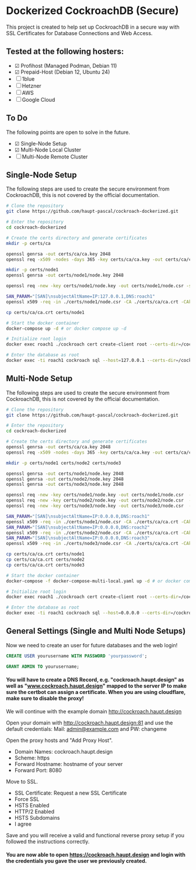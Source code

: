 # Dockerized CockroachDB (Secure)
This project is created to help set up CockroachDB in a secure way with SSL Certificates for Database Connections and Web Access.

## Tested at the following hosters:
- &#x2611; Profihost (Managed Podman, Debian 11)
- &#x2611; Prepaid-Host (Debian 12, Ubuntu 24)
- &#x2610; 1blue
- &#x2610; Hetzner
- &#x2610; AWS
- &#x2610; Google Cloud

## To Do
The following points are open to solve in the future.
- &#x2611; Single-Node Setup
- &#x2611; Multi-Node Local Cluster 
- &#x2610; Multi-Node Remote Cluster

## Single-Node Setup
The following steps are used to create the secure environment from CockroachDB, this is not covered by the official documentation.

```bash
# Clone the repository
git clone https://github.com/haupt-pascal/cockroach-dockerized.git

# Enter the repository
cd cockroach-dockerized

# Create the certs directory and generate certificates
mkdir -p certs/ca

openssl genrsa -out certs/ca/ca.key 2048
openssl req -x509 -nodes -days 365 -key certs/ca/ca.key -out certs/ca/ca.crt -subj '/CN=LocalCA/O=CA/C=IN'

mkdir -p certs/node1
openssl genrsa -out certs/node1/node.key 2048

openssl req -new -key certs/node1/node.key -out certs/node1/node.csr -subj '/CN=node/O=LocalCockroachNode1/C=IN'

SAN_PARAM="[SAN]\nsubjectAltName=IP:127.0.0.1,DNS:roach1" 
openssl x509 -req -in ./certs/node1/node.csr -CA ./certs/ca/ca.crt -CAkey ./certs/ca/ca.key -CAcreateserial -out ./certs/node1/node.crt -days 365000 -extfile <(echo -e "$SAN_PARAM") -extensions SAN

cp certs/ca/ca.crt certs/node1

# Start the docker container
docker-compose up -d # or docker compose up -d

# Initialize root login
docker exec roach1 ./cockroach cert create-client root --certs-dir=/cockroach/cockroach-certs --ca-key=/cockroach/ca/ca.key --lifetime=24h

# Enter the database as root
docker exec -ti roach1 cockroach sql --host=127.0.0.1 --certs-dir=/cockroach/cockroach-certs
```

## Multi-Node Setup
The following steps are used to create the secure environment from CockroachDB, this is not covered by the official documentation.

```bash
# Clone the repository
git clone https://github.com/haupt-pascal/cockroach-dockerized.git

# Enter the repository
cd cockroach-dockerized

# Create the certs directory and generate certificates
openssl genrsa -out certs/ca/ca.key 2048
openssl req -x509 -nodes -days 365 -key certs/ca/ca.key -out certs/ca/ca.crt -subj '/CN=LocalCA/O=CA/C=IN'

mkdir -p certs/node1 certs/node2 certs/node3

openssl genrsa -out certs/node1/node.key 2048
openssl genrsa -out certs/node2/node.key 2048
openssl genrsa -out certs/node3/node.key 2048

openssl req -new -key certs/node1/node.key -out certs/node1/node.csr  -subj '/CN=node/O=LocalCockroachNode1/C=IN'
openssl req -new -key certs/node2/node.key -out certs/node2/node.csr  -subj '/CN=node/O=LocalCockroachNode2/C=IN'
openssl req -new -key certs/node3/node.key -out certs/node3/node.csr  -subj '/CN=node/O=LocalCockroachNode3/C=IN'

SAN_PARAM="[SAN]\nsubjectAltName=IP:0.0.0.0,DNS:roach1"
openssl x509 -req -in ./certs/node1/node.csr -CA ./certs/ca/ca.crt -CAkey ./certs/ca/ca.key -CAcreateserial -out ./certs/node1/node.crt -days 365000 -extfile <(echo -e "$SAN_PARAM") -extensions SAN
SAN_PARAM="[SAN]\nsubjectAltName=IP:0.0.0.0,DNS:roach2"
openssl x509 -req -in ./certs/node2/node.csr -CA ./certs/ca/ca.crt -CAkey ./certs/ca/ca.key -CAcreateserial -out ./certs/node2/node.crt -days 365000 -extfile <(echo -e "$SAN_PARAM") -extensions SAN
SAN_PARAM="[SAN]\nsubjectAltName=IP:0.0.0.0,DNS:roach3"
openssl x509 -req -in ./certs/node3/node.csr -CA ./certs/ca/ca.crt -CAkey ./certs/ca/ca.key -CAcreateserial -out ./certs/node3/node.crt -days 365000 -extfile <(echo -e "$SAN_PARAM") -extensions SAN

cp certs/ca/ca.crt certs/node1
cp certs/ca/ca.crt certs/node2
cp certs/ca/ca.crt certs/node3

# Start the docker container
docker-compose -f docker-compose-multi-local.yaml up -d # or docker compose up -d

# Initialize root login
docker exec roach1 ./cockroach cert create-client root --certs-dir=/cockroach/cockroach-certs --ca-key=/cockroach/ca/ca.key --lifetime=24h

# Enter the database as root
docker exec -ti roach1 cockroach sql --host=0.0.0.0 --certs-dir=/cockroach/cockroach-certs
```

## General Settings (Single and Multi Node Setups)

Now we need to create an user for future databases and the web login!
```sql
CREATE USER yourusername WITH PASSWORD 'yourpassword';

GRANT ADMIN TO yourusername;
```

#### You will have to create a DNS Record, e.g. "cockroach.haupt.design" as well as "www.cockroach.haupt.design" mapped to the server IP to make sure the certbot can assign a certificate. When  you are using cloudflare, make sure to disable the proxy!

We will continue with the example domain http://cockroach.haupt.design

Open your domain with http://cockroach.haupt.design:81 and use the default credentials: Mail: admin@example.com and PW: changeme

Open the proxy hosts and "Add Proxy Host". 
- Domain Names: cockroach.haupt.design
- Scheme: https
- Forward Hostname: hostname of your server
- Forward Port: 8080

Move to SSL. 
- SSL Certificate: Request a new SSL Certificate
- Force SSL
- HSTS Enabled
- HTTP/2 Enabled
- HSTS Subdomains
- I agree

Save and you will receive a valid and functional reverse proxy setup if you followed the instructions correctly. 

#### You are now able to open https://cockroach.haupt.design and login with the credentials you gave the user we previously created.
